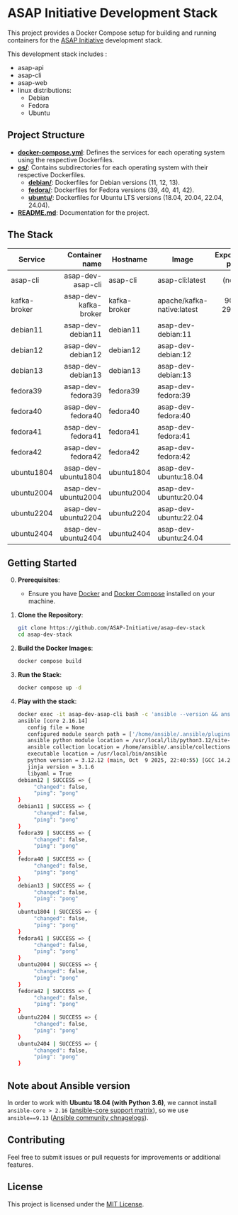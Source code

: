 # ASAP Initiative Development Stack

This project provides a Docker Compose setup for building and running containers for the [ASAP Initiative](https://github.com/ASAP-Initiative) development stack. 

This development stack includes :
* asap-api
* asap-cli
* asap-web
* linux distributions:
  * Debian
  * Fedora
  * Ubuntu

## Project Structure

- **[docker-compose.yml](docker-compose.yml)**: Defines the services for each operating system using the respective Dockerfiles.
- **[os/](os/)**: Contains subdirectories for each operating system with their respective Dockerfiles.
  - **[debian/](os/debian/)**: Dockerfiles for Debian  versions (11, 12, 13).
  - **[fedora/](os/fedora/)**: Dockerfiles for Fedora versions (39, 40, 41, 42).
  - **[ubuntu/](os/ubuntu/)**: Dockerfiles for Ubuntu LTS versions (18.04, 20.04, 22.04, 24.04).
- **[README.md](README.md)**: Documentation for the project.


## The Stack

| Service | Container name | Hostname | Image | Exposed ports | Build context / Dockerfile |
|---|---:|---|---|---:|---|
| asap-cli | asap-dev-asap-cli | asap-cli | asap-cli:latest | (none) | ./asap-cli / [Dockerfile](./asap-cli/Dockerfile) |
| kafka-broker | asap-dev-kafka-broker | kafka-broker | apache/kafka-native:latest | 9092, 29092 | (image) |
| debian11 | asap-dev-debian11 | debian11 | asap-dev-debian:11 | 22 | ./os/debian / [Dockerfile.debian11](./os/debian/Dockerfile.debian11) |
| debian12 | asap-dev-debian12 | debian12 | asap-dev-debian:12 | 22 | ./os/debian / [Dockerfile.debian12](./os/debian/Dockerfile.debian12) |
| debian13 | asap-dev-debian13 | debian13 | asap-dev-debian:13 | 22 | ./os/debian / [Dockerfile.debian13](./os/debian/Dockerfile.debian13) |
| fedora39 | asap-dev-fedora39 | fedora39 | asap-dev-fedora:39 | 22 | ./os/fedora / [Dockerfile.fedora39](./os/fedora/Dockerfile.fedora39) |
| fedora40 | asap-dev-fedora40 | fedora40 | asap-dev-fedora:40 | 22 | ./os/fedora / [Dockerfile.fedora40](./os/fedora/Dockerfile.fedora40) |
| fedora41 | asap-dev-fedora41 | fedora41 | asap-dev-fedora:41 | 22 | ./os/fedora / [Dockerfile.fedora41](./os/fedora/Dockerfile.fedora41) |
| fedora42 | asap-dev-fedora42 | fedora42 | asap-dev-fedora:42 | 22 | ./os/fedora / [Dockerfile.fedora42](./os/fedora/Dockerfile.fedora42) |
| ubuntu1804 | asap-dev-ubuntu1804 | ubuntu1804 | asap-dev-ubuntu:18.04 | 22 | ./os/ubuntu / [Dockerfile.ubuntu1804](./os/ubuntu/Dockerfile.ubuntu1804) |
| ubuntu2004 | asap-dev-ubuntu2004 | ubuntu2004 | asap-dev-ubuntu:20.04 | 22 | ./os/ubuntu / [Dockerfile.ubuntu2004](./os/ubuntu/Dockerfile.ubuntu2004) |
| ubuntu2204 | asap-dev-ubuntu2204 | ubuntu2204 | asap-dev-ubuntu:22.04 | 22 | ./os/ubuntu / [Dockerfile.ubuntu2204](./os/ubuntu/Dockerfile.ubuntu2204) |
| ubuntu2404 | asap-dev-ubuntu2404 | ubuntu2404 | asap-dev-ubuntu:24.04 | 22 | ./os/ubuntu / [Dockerfile.ubuntu2404](./os/ubuntu/Dockerfile.ubuntu2404) |


## Getting Started

0. **Prerequisites**:

   - Ensure you have [Docker](https://docs.docker.com/get-docker/) and [Docker Compose](https://docs.docker.com/compose/install/) installed on your machine.

1. **Clone the Repository**: 

   ```bash
   git clone https://github.com/ASAP-Initiative/asap-dev-stack
   cd asap-dev-stack
   ```

2. **Build the Docker Images**:

   ```bash
   docker compose build
   ```

3. **Run the Stack**: 

   ```bash
   docker compose up -d
   ```

4. **Play with the stack**: 

   ```bash
   docker exec -it asap-dev-asap-cli bash -c 'ansible --version && ansible all -m ping'
   ansible [core 2.16.14]
      config file = None
      configured module search path = ['/home/ansible/.ansible/plugins/modules', '/usr/share/ansible/plugins/modules']
      ansible python module location = /usr/local/lib/python3.12/site-packages/ansible
      ansible collection location = /home/ansible/.ansible/collections:/usr/share/ansible/collections
      executable location = /usr/local/bin/ansible
      python version = 3.12.12 (main, Oct  9 2025, 22:40:55) [GCC 14.2.0] (/usr/local/bin/python)
      jinja version = 3.1.6
      libyaml = True
   debian12 | SUCCESS => {
        "changed": false,
        "ping": "pong"
   }
   debian11 | SUCCESS => {
        "changed": false,
        "ping": "pong"
   }
   fedora39 | SUCCESS => {
        "changed": false,
        "ping": "pong"
   }
   fedora40 | SUCCESS => {
        "changed": false,
        "ping": "pong"
   }
   debian13 | SUCCESS => {
        "changed": false,
        "ping": "pong"
   }
   ubuntu1804 | SUCCESS => {
        "changed": false,
        "ping": "pong"
   }
   fedora41 | SUCCESS => {
        "changed": false,
        "ping": "pong"
   }
   ubuntu2004 | SUCCESS => {
        "changed": false,
        "ping": "pong"
   }
   fedora42 | SUCCESS => {
        "changed": false,
        "ping": "pong"
   }
   ubuntu2204 | SUCCESS => {
        "changed": false,
        "ping": "pong"
   }
   ubuntu2404 | SUCCESS => {
        "changed": false,
        "ping": "pong"
   } 
   ```


## Note about Ansible version

In order to work with **Ubuntu 18.04 (with Python 3.6)**, we cannot install `ansible-core > 2.16` ([ansible-core support matrix](https://docs.ansible.com/ansible/latest/reference_appendices/release_and_maintenance.html#ansible-core-support-matrix)), so we use `ansible==9.13` ([Ansible community chnagelogs](https://docs.ansible.com/ansible/latest/reference_appendices/release_and_maintenance.html#ansible-core-support-matrix)).

## Contributing

Feel free to submit issues or pull requests for improvements or additional features. 

## License

This project is licensed under the [MIT License](LICENSE).
